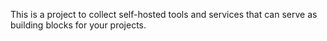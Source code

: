 This is a project to collect self-hosted tools and services that can serve as building blocks for your projects.
